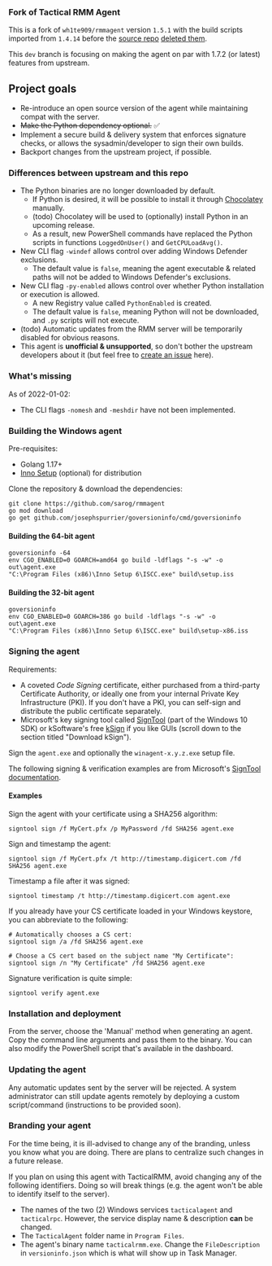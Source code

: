 ### Fork of Tactical RMM Agent
This is a fork of `wh1te909/rmmagent` version `1.5.1` with the build scripts imported from `1.4.14` before the [source repo](https://github.com/wh1te909/rmmagent) [deleted them](https://github.com/wh1te909/rmmagent/commit/3fdb2e8c4833e5310840ca79bf394a53f6dbe990).

This `dev` branch is focusing on making the agent on par with 1.7.2 (or latest) features from upstream.

## Project goals
- Re-introduce an open source version of the agent while maintaining compat with the server.
- ~~Make the Python dependency optional.~~ ✅
- Implement a secure build & delivery system that enforces signature checks, or allows the sysadmin/developer to sign their own builds.
- Backport changes from the upstream project, if possible.

### Differences between upstream and this repo

- The Python binaries are no longer downloaded by default.
  - If Python is desired, it will be possible to install it through [Chocolatey](https://community.chocolatey.org/packages/python) manually.
  - (todo) Chocolatey will be used to (optionally) install Python in an upcoming release.
  - As a result, new PowerShell commands have replaced the Python scripts in functions `LoggedOnUser()` and `GetCPULoadAvg()`.
- New CLI flag `-windef` allows control over adding Windows Defender exclusions.
  - The default value is `false`, meaning the agent executable & related paths will not be added to Windows Defender's exclusions.
- New CLI flag `-py-enabled` allows control over whether Python installation or execution is allowed.
  - A new Registry value called `PythonEnabled` is created.
  - The default value is `false`, meaning Python will not be downloaded, and `.py` scripts will not execute.
- (todo) Automatic updates from the RMM server will be temporarily disabled for obvious reasons.
- This agent is **unofficial & unsupported**, so don't bother the upstream developers about it (but feel free to [create an issue](https://github.com/sarog/rmmagent/issues/new) here).

### What's missing

As of 2022-01-02:
- The CLI flags `-nomesh` and `-meshdir` have not been implemented.

### Building the Windows agent

Pre-requisites:
- Golang 1.17+
- [Inno Setup](https://jrsoftware.org/isdl.php) (optional) for distribution

Clone the repository & download the dependencies:
```
git clone https://github.com/sarog/rmmagent
go mod download
go get github.com/josephspurrier/goversioninfo/cmd/goversioninfo
```

#### Building the 64-bit agent
```
goversioninfo -64
env CGO_ENABLED=0 GOARCH=amd64 go build -ldflags "-s -w" -o out\agent.exe
"C:\Program Files (x86)\Inno Setup 6\ISCC.exe" build\setup.iss
```

#### Building the 32-bit agent
```
goversioninfo
env CGO_ENABLED=0 GOARCH=386 go build -ldflags "-s -w" -o out\agent.exe
"C:\Program Files (x86)\Inno Setup 6\ISCC.exe" build\setup-x86.iss
```

### Signing the agent

Requirements:
- A coveted _Code Signing_ certificate, either purchased from a third-party Certificate Authority, or ideally one from your internal Private Key Infrastructure (PKI). If you don't have a PKI, you can self-sign and distribute the public certificate separately.
- Microsoft's key signing tool called [SignTool](https://docs.microsoft.com/en-us/windows/win32/seccrypto/signtool) (part of the Windows 10 SDK) or kSoftware's free [kSign](https://www.ksoftware.net/code-signing-certificates/) if you like GUIs (scroll down to the section titled "Download kSign").

Sign the `agent.exe` and optionally the `winagent-x.y.z.exe` setup file.

The following signing & verification examples are from Microsoft's [SignTool documentation](https://docs.microsoft.com/en-us/windows/win32/seccrypto/using-signtool-to-sign-a-file).

#### Examples

Sign the agent with your certificate using a SHA256 algorithm:
```shell
signtool sign /f MyCert.pfx /p MyPassword /fd SHA256 agent.exe 
```

Sign and timestamp the agent:
```shell
signtool sign /f MyCert.pfx /t http://timestamp.digicert.com /fd SHA256 agent.exe
```

Timestamp a file after it was signed:
```shell
signtool timestamp /t http://timestamp.digicert.com agent.exe
```

If you already have your CS certificate loaded in your Windows keystore, you can abbreviate to the following:
```shell
# Automatically chooses a CS cert:
signtool sign /a /fd SHA256 agent.exe

# Choose a CS cert based on the subject name "My Certificate":
signtool sign /n "My Certificate" /fd SHA256 agent.exe 
```

Signature verification is quite simple:
```shell
signtool verify agent.exe
```

### Installation and deployment

From the server, choose the 'Manual' method when generating an agent. Copy the command line arguments and pass them to the binary. You can also modify the PowerShell script that's available in the dashboard.

### Updating the agent

Any automatic updates sent by the server will be rejected. A system administrator can still update agents remotely by deploying a custom script/command (instructions to be provided soon).

### Branding your agent

For the time being, it is ill-advised to change any of the branding, unless you know what you are doing. There are plans to centralize such changes in a future release.

If you plan on using this agent with TacticalRMM, avoid changing any of the following identifiers. Doing so will break things (e.g. the agent won't be able to identify itself to the server).
- The names of the two (2) Windows services `tacticalagent` and `tacticalrpc`. However, the service display name & description **can** be changed.
- The `TacticalAgent` folder name in `Program Files`.
- The agent's binary name `tacticalrmm.exe`. Change the `FileDescription` in `versioninfo.json` which is what will show up in Task Manager.
